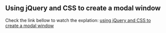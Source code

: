 ## Using jQuery and CSS to create a modal window

Check the link bellow to watch the explation:
[using jQuery and CSS to create a modal window](https://www.youtube.com/watch?v=kaSSxNYPpPM)
